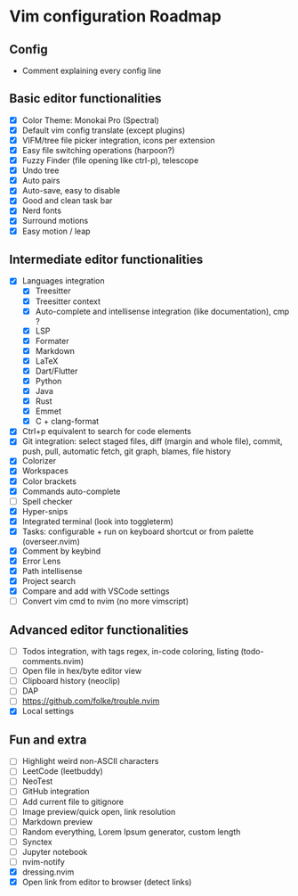 # Vim configuration Roadmap

## Config

- Comment explaining every config line

## Basic editor functionalities

- [X] Color Theme: Monokai Pro (Spectral)
- [X] Default vim config translate (except plugins)
- [X] VIFM/tree file picker integration, icons per extension
- [X] Easy file switching operations (harpoon?)
- [X] Fuzzy Finder (file opening like ctrl-p), telescope
- [X] Undo tree
- [X] Auto pairs
- [X] Auto-save, easy to disable
- [X] Good and clean task bar
- [X] Nerd fonts
- [X] Surround motions
- [X] Easy motion / leap

## Intermediate editor functionalities

- [X] Languages integration
  - [X] Treesitter
  - [X] Treesitter context
  - [X] Auto-complete and intellisense integration (like documentation), cmp ?
  - [X] LSP
  - [X] Formater
  - [X] Markdown
  - [X] LaTeX
  - [X] Dart/Flutter
  - [X] Python
  - [X] Java
  - [X] Rust
  - [X] Emmet
  - [X] C + clang-format

- [X] Ctrl+p equivalent to search for code elements
- [X] Git integration: select staged files, diff (margin and whole file), commit, push, pull, automatic fetch, git graph, blames, file history
- [X] Colorizer
- [X] Workspaces
- [X] Color brackets
- [X] Commands auto-complete
- [ ] Spell checker
- [X] Hyper-snips
- [X] Integrated terminal (look into toggleterm)
- [X] Tasks: configurable + run on keyboard shortcut or from palette (overseer.nvim)
- [X] Comment by keybind
- [X] Error Lens
- [X] Path intellisense
- [X] Project search
- [X] Compare and add with VSCode settings
- [ ] Convert vim cmd to nvim (no more vimscript)

## Advanced editor functionalities

- [ ] Todos integration, with tags regex, in-code coloring, listing (todo-comments.nvim)
- [ ] Open file in hex/byte editor view
- [ ] Clipboard history (neoclip)
- [ ] DAP
- [ ] https://github.com/folke/trouble.nvim
- [X] Local settings

## Fun and extra

- [ ] Highlight weird non-ASCII characters
- [ ] LeetCode (leetbuddy)
- [ ] NeoTest
- [ ] GitHub integration
- [ ] Add current file to gitignore
- [ ] Image preview/quick open, link resolution
- [ ] Markdown preview
- [ ] Random everything, Lorem Ipsum generator, custom length
- [ ] Synctex
- [ ] Jupyter notebook
- [ ] nvim-notify
- [X] dressing.nvim
- [X] Open link from editor to browser (detect links)
